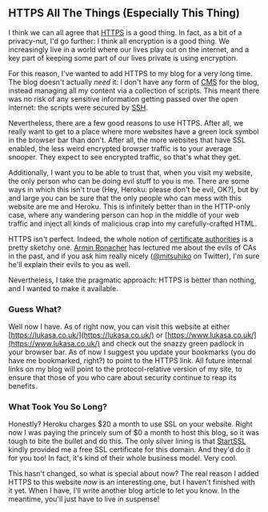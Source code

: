 ## HTTPS All The Things (Especially This Thing)

I think we can all agree that [HTTPS](http://en.wikipedia.org/wiki/HTTP_Secure)
is a good thing. In fact, as a bit of a privacy-nut, I'd go further: I think
all encryption is a good thing. We increasingly live in a world where our lives
play out on the internet, and a key part of keeping some part of our lives
private is using encryption.

For this reason, I've wanted to add HTTPS to my blog for a very long time. The
blog doesn't actually _need_ it: I don't have any form of
[CMS](http://en.wikipedia.org/wiki/Content_management_system) for the blog,
instead managing all my content via a collection of scripts. This meant there
was no risk of any sensitive information getting passed over the open internet:
the scripts were secured by [SSH](http://en.wikipedia.org/wiki/Secure_Shell).

Nevertheless, there are a few good reasons to use HTTPS. After all, we really
want to get to a place where more websites have a green lock symbol in the
browser bar than don't. After all, the more websites that have SSL enabled,
the less weird encrypted browser traffic is to your average snooper. They
expect to see encrypted traffic, so that's what they get.

Additionally, I want you to be able to trust that, when you visit my website,
the only person who can be doing evil stuff to you is me. There are some ways
in which this isn't true (Hey, Heroku: please don't be evil, OK?), but by and
large you can be sure that the only people who can mess with this website are
me and Heroku. This is infinitely better than in the HTTP-only case, where any
wandering person can hop in the middle of your web traffic and inject all kinds
of malicious crap into my carefully-crafted HTML.

HTTPS isn't perfect. Indeed, the whole notion of
[certificate authorities](http://en.wikipedia.org/wiki/Certificate_authority)
is a pretty sketchy one. [Armin Ronacher](http://lucumr.pocoo.org/about/) has
lectured me about the evils of CAs in the past, and if you ask him really
nicely ([@mitsuhiko](https://twitter.com/mitsuhiko) on Twitter), I'm sure he'll
explain their evils to you as well.

Nevertheless, I take the pragmatic approach: HTTPS is better than nothing, and
I wanted to make it available.

### Guess What?

Well now I have. As of right now, you can visit this website at either
[https://lukasa.co.uk/](https://lukasa.co.uk/) or
[https://www.lukasa.co.uk/](https://www.lukasa.co.uk/) and check out the snazzy
green padlock in your browser bar. As of now I suggest you update your
bookmarks (you do have me bookmarked, right?) to point to the HTTPS link. All
future internal links on my blog will point to the protocol-relative version of
my site, to ensure that those of you who care about security continue to reap
its benefits.

### What Took You So Long?

Honestly? Heroku charges $20 a month to use SSL on your website. Right now I
was paying the princely sum of $0 a month to host this blog, so it was tough to
bite the bullet and do this. The only silver lining is that
[StartSSL](https://www.startssl.com/) kindly provided me a free SSL certificate
for this domain. And they'd do it for you too! In fact, it's kind of their
whole business model. Very cool.

This hasn't changed, so what is special about now? The real reason I added
HTTPS to this website _now_ is an interesting one, but I haven't finished with
it yet. When I have, I'll write another blog article to let you know. In the
meantime, you'll just have to live in suspense!
